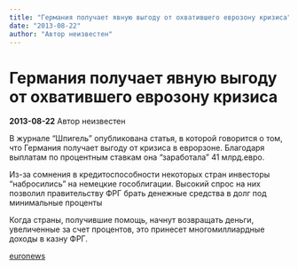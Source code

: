 ```yaml
---
title: "Германия получает явную выгоду от охватившего еврозону кризиса"
date: "2013-08-22"
author: "Автор неизвестен"
---
```


# Германия получает явную выгоду от охватившего еврозону кризиса

**2013-08-22** Автор неизвестен

В журнале “Шпигель” опубликована статья, в которой говорится о том, что Германия получает выгоду от кризиса в еврорзоне. Благодаря выплатам по процентным ставкам она “заработала” 41 млрд.евро.

Из-за сомнения в кредитоспособности некоторых стран инвесторы “набросились” на немецкие гособлигации. Высокий спрос на них позволил правительству ФРГ брать денежные средства в долг под минимальные проценты

Когда страны, получившие помощь, начнут возвращать деньги, увеличенные за счет процентов, это принесет многомиллиардные доходы в казну ФРГ.

[euronews](http://ru.euronews.com/2013/08/20/politics-play-a-part-in-german-crisis-saving-revelation/)